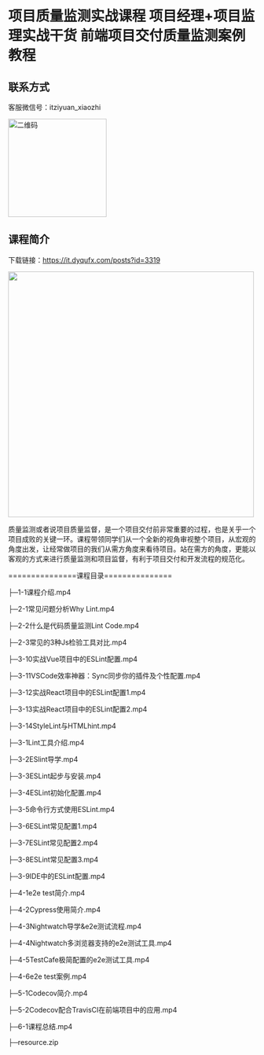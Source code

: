 # 项目质量监测实战课程 项目经理+项目监理实战干货 前端项目交付质量监测案例教程

## 联系方式

客服微信号：itziyuan_xiaozhi

<img src="https://ziyuanyun.oss-cn-guangzhou.aliyuncs.com/common/20240614073449/666b82192834a.jpg" width="200" height="200" alt="二维码">

## 课程简介

下载链接：https://it.dyqufx.com/posts?id=3319

<img src="https://ziyuanyun.oss-cn-guangzhou.aliyuncs.com/yun/20240515185122/664493aa4b5bf.jpg" width="500" alt="">

  

 质量监测或者说项目质量监督，是一个项目交付前非常重要的过程，也是关乎一个项目成败的关键一环。课程带领同学们从一个全新的视角审视整个项目，从宏观的角度出发，让经常做项目的我们从需方角度来看待项目。站在需方的角度，更能以客观的方式来进行质量监测和项目监督，有利于项目交付和开发流程的规范化。

 ===============课程目录===============

 ├─1-1课程介绍.mp4

 ├─2-1常见问题分析Why Lint.mp4

 ├─2-2什么是代码质量监测Lint Code.mp4

 ├─2-3常见的3种Js检验工具对比.mp4

 ├─3-10实战Vue项目中的ESLint配置.mp4

 ├─3-11VSCode效率神器：Sync同步你的插件及个性配置.mp4

 ├─3-12实战React项目中的ESLint配置1.mp4

 ├─3-13实战React项目中的ESLint配置2.mp4

 ├─3-14StyleLint与HTMLhint.mp4

 ├─3-1Lint工具介绍.mp4

 ├─3-2ESlint导学.mp4

 ├─3-3ESLint起步与安装.mp4

 ├─3-4ESLint初始化配置.mp4

 ├─3-5命令行方式使用ESLint.mp4

 ├─3-6ESLint常见配置1.mp4

 ├─3-7ESLint常见配置2.mp4

 ├─3-8ESLint常见配置3.mp4

 ├─3-9IDE中的ESLint配置.mp4

 ├─4-1e2e test简介.mp4

 ├─4-2Cypress使用简介.mp4

 ├─4-3Nightwatch导学&amp;e2e测试流程.mp4

 ├─4-4Nightwatch多浏览器支持的e2e测试工具.mp4

 ├─4-5TestCafe极简配置的e2e测试工具.mp4

 ├─4-6e2e test案例.mp4

 ├─5-1Codecov简介.mp4

 ├─5-2Codecov配合TravisCI在前端项目中的应用.mp4

 ├─6-1课程总结.mp4

 ├─resource.zip

  